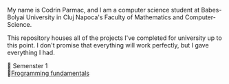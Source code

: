 My name is Codrin Parmac, and I am a computer science student at Babes-Bolyai University in Cluj Napoca's Faculty of Mathematics and Computer-Science.

This repository houses all of the projects I've completed for university up to this point. I don't promise that everything will work perfectly, but I gave everything I had.

:file_folder: Semenster 1 <br>
 :snake:[Frogramming fundamentals](First%20year/1st%20semester/FP/lab/Complex%20numbers%20manager)
